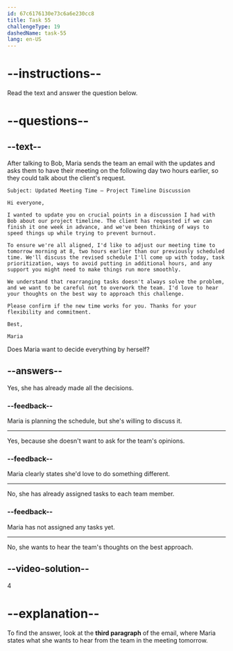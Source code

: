 ```yaml
---
id: 67c6176130e73c6a6e230cc8
title: Task 55
challengeType: 19
dashedName: task-55
lang: en-US
---
```


<!-- READING -->

# --instructions--

Read the text and answer the question below.

# --questions--

## --text--

After talking to Bob, Maria sends the team an email with the updates and asks them to have their meeting on the following day two hours earlier, so they could talk about the client's request.

`Subject: Updated Meeting Time – Project Timeline Discussion`

`Hi everyone,`

`I wanted to update you on crucial points in a discussion I had with Bob about our project timeline. The client has requested if we can finish it one week in advance, and we've been thinking of ways to speed things up while trying to prevent burnout.`

`To ensure we're all aligned, I'd like to adjust our meeting time to tomorrow morning at 8, two hours earlier than our previously scheduled time. We'll discuss the revised schedule I'll come up with today, task prioritization, ways to avoid putting in additional hours, and any support you might need to make things run more smoothly.`

`We understand that rearranging tasks doesn't always solve the problem, and we want to be careful not to overwork the team. I'd love to hear your thoughts on the best way to approach this challenge.`

`Please confirm if the new time works for you. Thanks for your flexibility and commitment.`

`Best,`

`Maria`

Does Maria want to decide everything by herself?

## --answers--

Yes, she has already made all the decisions.

### --feedback--

Maria is planning the schedule, but she's willing to discuss it.

---

Yes, because she doesn't want to ask for the team's opinions.

### --feedback--

Maria clearly states she'd love to do something different.

---

No, she has already assigned tasks to each team member.

### --feedback--

Maria has not assigned any tasks yet.

---

No, she wants to hear the team's thoughts on the best approach.  

## --video-solution--

4  

# --explanation--

To find the answer, look at the **third paragraph** of the email, where Maria states what she wants to hear from the team in the meeting tomorrow.
